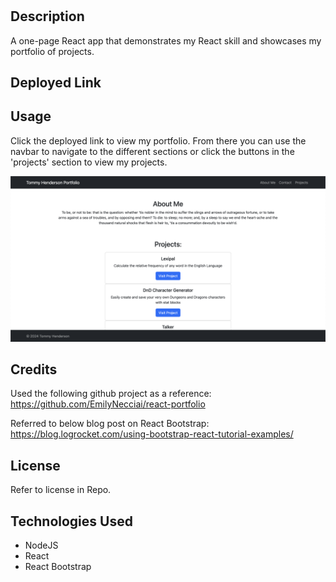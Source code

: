 # <React-Portfolio>

## Description

A one-page React app that demonstrates my React skill and showcases my portfolio of projects. 

## Deployed Link



## Usage

Click the deployed link to view my portfolio. From there you can use the navbar to navigate to the different sections or click the buttons in the 'projects' section to view my projects. 

![Screenshot of Portfolio](<public/Screenshot 2024-01-16 at 10.17.44 PM.png>)

## Credits

Used the following github project as a reference:
https://github.com/EmilyNecciai/react-portfolio

Referred to below blog post on React Bootstrap:
https://blog.logrocket.com/using-bootstrap-react-tutorial-examples/

## License

Refer to license in Repo. 

## Technologies Used
- NodeJS
- React
- React Bootstrap